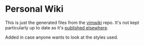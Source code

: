 Personal Wiki
=============

This is just the generated files from the
[vimwiki](http://www.vim.org/scripts/script.php?script_id=2226) repo.  It's not kept
particularly up to date as it's [published elsewhere](http://wiki.psdavey.com).

Added in case anyone wants to look at the styles used.
